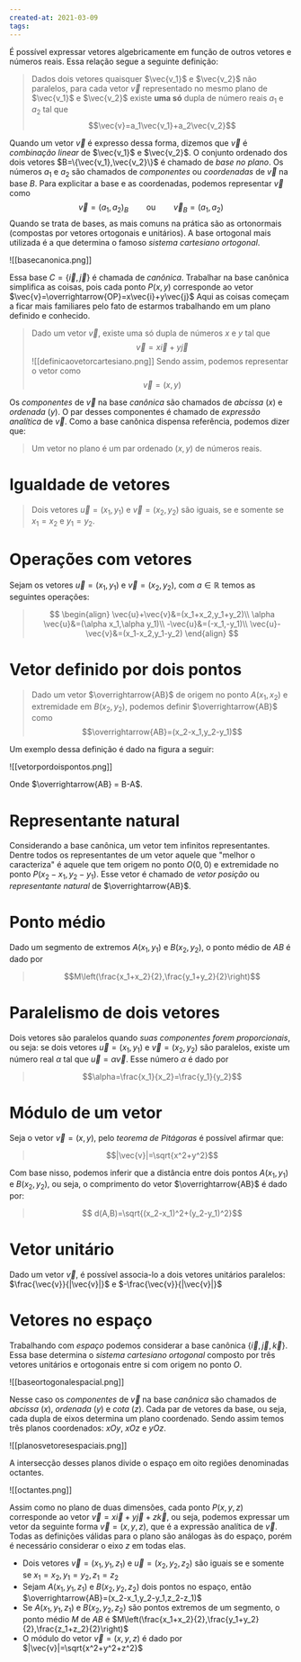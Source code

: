 ```yaml
---
created-at: 2021-03-09
tags:
---
```

É possível expressar vetores algebricamente em função de outros vetores e números reais. Essa relação segue a seguinte definição:
> Dados dois vetores quaisquer $\vec{v_1}$ e $\vec{v_2}$ não paralelos, para cada vetor $\vec{v}$ representado no mesmo plano de $\vec{v_1}$ e $\vec{v_2}$ existe **uma só** dupla de número reais $a_1$ e $a_2$ tal que$$\vec{v}=a_1\vec{v_1}+a_2\vec{v_2}$$

Quando um vetor $\vec{v}$ é expresso dessa forma, dizemos que $\vec{v}$ é *combinação linear* de $\vec{v_1}$ e $\vec{v_2}$.
O conjunto ordenado dos dois vetores $B=\{\vec{v_1},\vec{v_2}\}$ é chamado de *base no plano*. Os números $a_1$ e $a_2$ são chamados de *componentes* ou *coordenadas* de $\vec{v}$ na base $B$.
Para explicitar a base e as coordenadas, podemos representar $\vec{v}$ como
 $$\vec{v}={(a_1,a_2)}_B \qquad\text{ou}\qquad \vec{v}_B=(a_1,a_2)$$
 Quando se trata de bases, as mais comuns na prática são as ortonormais (compostas por vetores ortogonais e unitários). A base ortogonal mais utilizada é a que determina o famoso *sistema cartesiano ortogonal*. 
 
 ![[basecanonica.png]]
 
Essa base $C=\{\vec{i},\vec{j}\}$ é chamada de *canônica*. Trabalhar na base canônica simplifica as coisas, pois cada ponto $P(x,y)$ corresponde ao vetor $\vec{v}=\overrightarrow{OP}=x\vec{i}+y\vec{j}$
Aqui as coisas começam a ficar mais familiares pelo fato de estarmos trabalhando em um plano definido e conhecido.
> Dado um vetor $\vec{v}$, existe uma só dupla de números $x$ e $y$ tal que$$\vec{v}=x\vec{i}+y\vec{j}$$
![[definicaovetorcartesiano.png]]
Sendo assim, podemos representar o vetor como $$\vec{v}=(x,y)$$

Os *componentes* de $\vec{v}$ na base *canônica* são chamados de *abcissa* ($x$) e *ordenada* ($y$). O par desses componentes é chamado de *expressão analítica* de $\vec{v}$. Como a base canônica dispensa referência, podemos dizer que:
> Um vetor no plano é um par ordenado $(x,y)$ de números reais.

# Igualdade de vetores
> Dois vetores $\vec{u}=(x_1,y_1)$ e $\vec{v}=(x_2,y_2)$ são iguais, se e somente se $x_1=x_2$ e $y_1=y_2$.

# Operações com vetores
Sejam os vetores $\vec{u}=(x_1,y_1)$ e $\vec{v}=(x_2,y_2)$, com $a\in\mathbb{R}$ temos as seguintes operações:
>$$
\begin{align}
  \vec{u}+\vec{v}&=(x_1+x_2,y_1+y_2)\\
   \alpha \vec{u}&=(\alpha x_1,\alpha y_1)\\
   -\vec{u}&=(-x_1,-y_1)\\
   \vec{u}-\vec{v}&=(x_1-x_2,y_1-y_2)
\end{align}
>$$

# Vetor definido por dois pontos
> Dado um vetor $\overrightarrow{AB}$ de origem no ponto $A(x_1,x_2)$ e extremidade em $B(x_2,y_2)$, podemos definir $\overrightarrow{AB}$ como$$\overrightarrow{AB}=(x_2-x_1,y_2-y_1)$$

Um exemplo dessa definição é dado na figura a seguir:

![[vetorpordoispontos.png]]

Onde $\overrightarrow{AB} = B-A$.

# Representante natural
Considerando a base canônica, um vetor tem infinitos representantes. Dentre todos os representantes de um vetor aquele que "melhor o caracteriza" é aquele que tem origem no ponto $O(0,0)$ e extremidade no ponto $P(x_2-x_1,y_2-y_1)$. Esse vetor é chamado de *vetor posição* ou *representante natural* de $\overrightarrow{AB}$.

# Ponto médio
Dado um segmento de extremos $A(x_1,y_1)$ e $B(x_2,y_2)$, o ponto médio de $AB$ é dado por
>$$M\left(\frac{x_1+x_2}{2},\frac{y_1+y_2}{2}\right)$$

# Paralelismo de dois vetores
Dois vetores são paralelos quando *suas componentes forem proporcionais*, ou seja: se dois vetores $\vec{u}=(x_1,y_1)$ e $\vec{v}=(x_2,y_2)$ são paralelos, existe um número real $\alpha$ tal que $\vec{u}=\alpha \vec{v}$. Esse número $\alpha$ é dado por
>$$\alpha=\frac{x_1}{x_2}=\frac{y_1}{y_2}$$

# Módulo de um vetor
Seja o vetor $\vec{v}=(x,y)$, pelo *teorema de Pitágoras* é possível afirmar que:
>$$|\vec{v}|=\sqrt{x^2+y^2}$$

Com base nisso, podemos inferir que a distância entre dois pontos $A(x_1,y_1)$ e $B(x_2,y_2)$, ou seja, o comprimento do vetor $\overrightarrow{AB}$ é dado por:
>$$ d(A,B)=\sqrt{(x_2-x_1)^2+(y_2-y_1)^2}$$

# Vetor unitário
Dado um vetor $\vec{v}$, é possível associa-lo a dois vetores unitários paralelos: $\frac{\vec{v}}{|\vec{v}|}$ e $-\frac{\vec{v}}{|\vec{v}|}$

# Vetores no espaço
Trabalhando com *espaço* podemos considerar a base canônica $\{\vec{i},\vec{j},\vec{k}\}$. Essa base determina o *sistema cartesiano ortogonal* composto por três vetores unitários e ortogonais entre si com origem no ponto $O$.

![[baseortogonalespacial.png]]

Nesse caso os *componentes* de $\vec{v}$ na base *canônica* são chamados de *abcissa* ($x$), *ordenada* ($y$) e *cota* ($z$). Cada par de vetores da base, ou seja, cada dupla de eixos determina um plano coordenado. Sendo assim temos três planos coordenados: $xOy$, $xOz$ e $yOz$.

![[planosvetoresespaciais.png]]

A intersecção desses planos divide o espaço em oito regiões denominadas octantes.

![[octantes.png]]

Assim como no plano de duas dimensões, cada ponto $P(x,y,z)$ corresponde ao vetor $\vec{v}=x \vec{i}+y \vec{j}+z \vec{k}$, ou seja, podemos expressar um vetor da seguinte forma $\vec{v}=(x,y,z)$, que é a expressão analítica de $\vec{v}$.
Todas as definições válidas para o plano são análogas às do espaço, porém é necessário considerar o eixo $z$ em todas elas.
- Dois vetores $\vec{v}=(x_1,y_1,z_1)$ e $\vec{u}=(x_2,y_2,z_2)$ são iguais se e somente se $x_1=x_2,y_1=y_2,z_1=z_2$
- Sejam $A(x_1,y_1,z_1)$ e $B(x_2,y_2,z_2)$ dois pontos no espaço, então $\overrightarrow{AB}=(x_2-x_1,y_2-y_1,z_2-z_1)$
- Se $A(x_1,y_1,z_1)$ e $B(x_2,y_2,z_2)$ são pontos extremos de um segmento, o ponto médio $M$ de $AB$ é $M\left(\frac{x_1+x_2}{2},\frac{y_1+y_2}{2},\frac{z_1+z_2}{2}\right)$
- O módulo do vetor $\vec{v}=(x,y,z)$ é dado por $|\vec{v}|=\sqrt{x^2+y^2+z^2}$